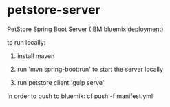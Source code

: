 # petstore-server
PetStore Spring Boot Server (IBM bluemix deployment)

to run locally:
1. install maven

2. run 'mvn spring-boot:run' to start the server locally

3. run petstore client 'gulp serve'

In order to push to bluemix: cf push -f manifest.yml
